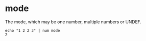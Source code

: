 # mode

The mode, which may be one number, multiple numbers or UNDEF.

    echo "1 2 2 3" | num mode
    2
